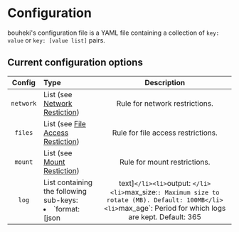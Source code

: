 # Configuration

bouheki's configuration file is a YAML file containing a collection of `key: value` or `key: [value list]` pairs.

## Current configuration options

| Config | Type | Description |
|:------:|:----|:-----------:|
| `network` | List (see [Network Restiction](./network-restriction/configuration.md)) | Rule for network restrictions. |
| `files` | List (see [File Access Restiction](./file-access-restriction/configuration.md)) | Rule for file access restrictions. |
| `mount` | List (see [Mount Restiction](./mount-restriction/configuration.md)) | Rule for mount restrictions. |
| `log` | List containing the following sub-keys: <br><li>`format: [json|text]`</li><li>`output: <path>`</li><li>`max_size:`: Maximum size to rotate (MB). Default: 100MB</li><li>`max_age`: Period for which logs are kept. Default: 365</li>| Log configuration. |